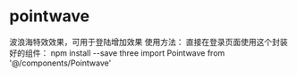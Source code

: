 # pointwave
波浪海特效效果，可用于登陆增加效果
使用方法：
直接在登录页面使用这个封装好的组件：
npm install --save three
import Pointwave from '@/components/Pointwave'
<pointwave :color="0x097bdb" />
